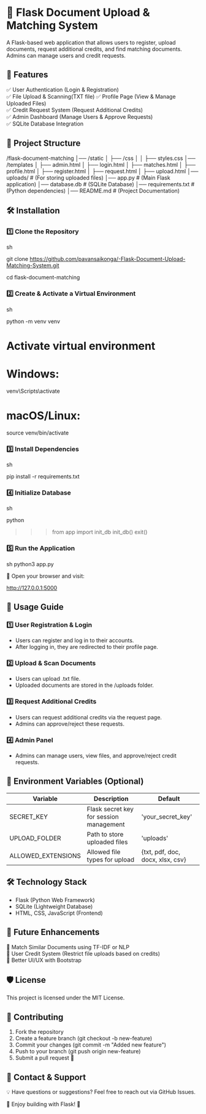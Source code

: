 # 📌 Flask Document Upload & Matching System

A Flask-based web application that allows users to register, upload documents, request additional credits, and find matching documents. Admins can manage users and credit requests.

## 🚀 Features

✅ User Authentication (Login & Registration)  
✅ File Upload & Scanning(TXT file)
✅ Profile Page (View & Manage Uploaded Files)  
✅ Credit Request System (Request Additional Credits)  
✅ Admin Dashboard (Manage Users & Approve Requests)  
✅ SQLite Database Integration

## 📁 Project Structure

/flask-document-matching
│── /static
│ ├── /css
│ │ ├── styles.css
│── /templates
│ ├── admin.html
│ ├── login.html
│ ├── matches.html
│ ├── profile.html
│ ├── register.html
│ ├── request.html
│ ├── upload.html
│── uploads/ # (For storing uploaded files)
│── app.py # (Main Flask application)
│── database.db # (SQLite Database)
│── requirements.txt # (Python dependencies)
│── README.md # (Project Documentation)

## 🛠 Installation

### 1️⃣ Clone the Repository

sh

git clone https://github.com/pavansaikonga/-Flask-Document-Upload-Matching-System.git

cd flask-document-matching

### 2️⃣ Create & Activate a Virtual Environment

sh

python -m venv venv

# Activate virtual environment

# Windows:

venv\Scripts\activate

# macOS/Linux:

source venv/bin/activate

### 3️⃣ Install Dependencies

sh

pip install -r requirements.txt

### 4️⃣ Initialize Database

sh

python

> > > from app import init_db
> > > init_db()
> > > exit()

### 5️⃣ Run the Application

sh
python3 app.py

📌 Open your browser and visit:

http://127.0.0.1:5000

## 📝 Usage Guide

### 1️⃣ User Registration & Login

- Users can register and log in to their accounts.
- After logging in, they are redirected to their profile page.

### 2️⃣ Upload & Scan Documents

- Users can upload .txt file.
- Uploaded documents are stored in the /uploads folder.

### 3️⃣ Request Additional Credits

- Users can request additional credits via the request page.
- Admins can approve/reject these requests.

### 4️⃣ Admin Panel

- Admins can manage users, view files, and approve/reject credit requests.

## 🔧 Environment Variables (Optional)

| Variable           | Description                             | Default                          |
| ------------------ | --------------------------------------- | -------------------------------- |
| SECRET_KEY         | Flask secret key for session management | 'your_secret_key'                |
| UPLOAD_FOLDER      | Path to store uploaded files            | 'uploads'                        |
| ALLOWED_EXTENSIONS | Allowed file types for upload           | {txt, pdf, doc, docx, xlsx, csv} |

## 🛠 Technology Stack

- Flask (Python Web Framework)
- SQLite (Lightweight Database)
- HTML, CSS, JavaScript (Frontend)

## 📌 Future Enhancements

🔹 Match Similar Documents using TF-IDF or NLP  
🔹 User Credit System (Restrict file uploads based on credits)  
🔹 Better UI/UX with Bootstrap

## 🛡 License

This project is licensed under the MIT License.

## 🤝 Contributing

1. Fork the repository
2. Create a feature branch (git checkout -b new-feature)
3. Commit your changes (git commit -m "Added new feature")
4. Push to your branch (git push origin new-feature)
5. Submit a pull request 🚀

## 📧 Contact & Support

💡 Have questions or suggestions? Feel free to reach out via GitHub Issues.

📌 Enjoy building with Flask! 🚀
